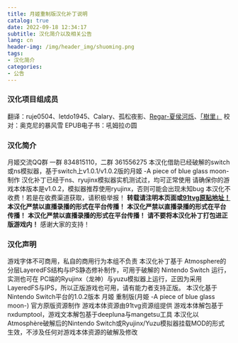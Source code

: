 ```yaml
---
title: 月姬重制版汉化补丁说明
catalog: true
date: 2022-09-18 12:34:17
subtitle: 汉化简介以及相关公告
lang: cn
header-img: /img/header_img/shuoming.png
tags:
- 汉化简介
categories:
- 公告
---
```


### 汉化项目组成员
翻译：ruje0504、letdo1945、Calary、孤松夜影、[Regar-夏侯河烁](https://space.bilibili.com/877417)、[「樹里」](https://space.bilibili.com/269499)
校对：奥克尼的暴风雪
EPUB电子书：吼姆拉の圆

### 汉化简介
月姬交流QQ群 一群 834815110，二群 361556275
本汉化借助已经破解的switch或ns模拟器，基于switch上v1.0.1/v1.0.2版的月姬 -A piece of blue glass moon-制作
汉化补丁已经于ns、ryujinx模拟器实机测试过，均可正常使用
请确保你的游戏本体版本是v1.0.2，模拟器推荐使用ryujinx，否则可能会出现未知bug
本汉化不收费！若是在收费渠道获取，请积极举报！
**转载请注明本页面或[91tvg原贴地址！](https://www.91tvg.com/thread-260813-1-1.html?_dsign=1b4f1f71)**
**本汉化严禁以直播录播的形式在平台传播！**
**本汉化严禁以直播录播的形式在平台传播！**
**本汉化严禁以直播录播的形式在平台传播！**
**请不要将本汉化补丁打包进正版游戏内！**
感谢大家的支持！

### 汉化声明
游戏字体不可商用，私自的商用行为本组不负责
本汉化补丁基于 Atmosphere的分层LayeredFS结构与IPS静态修补制作，可用于破解的 Nintendo Switch 运行，实测也可在 PC端的Ryujinx（龙神）与yuzu模拟器上运行，正因为采用 LayeredFS与IPS，所以正版游戏也可用，请有能力者支持正版。
本汉化基于Nintendo Switch平台的1.0.2版本 月姬 重制版(月姫 -A piece of blue glass moon-) 官方原版资源制作
游戏本体资源由91tvg资源组提供
游戏本体解包基于nxdumptool，游戏文本解包基于deepluna与mangetsu工具
本汉化以Atmosphère破解后的Nintendo Switch或Ryujinx/Yuzu模拟器挂载MOD的形式生效，不涉及任何对游戏本体资源的破解及修改
